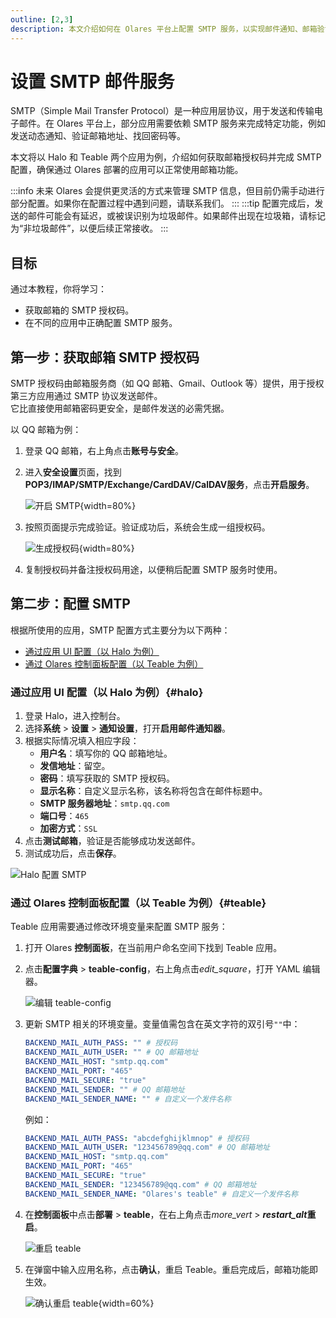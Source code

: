 ```yaml
---
outline: [2,3]
description: 本文介绍如何在 Olares 平台上配置 SMTP 服务，以实现邮件通知、邮箱验证及密码找回等功能。教程涵盖获取邮箱授权码和在 Halo 与 Teable 应用中的配置步骤。
---
```

# 设置 SMTP 邮件服务
SMTP（Simple Mail Transfer Protocol）是一种应用层协议，用于发送和传输电子邮件。在 Olares 平台上，部分应用需要依赖 SMTP 服务来完成特定功能，例如发送动态通知、验证邮箱地址、找回密码等。

本文将以 Halo 和 Teable 两个应用为例，介绍如何获取邮箱授权码并完成 SMTP 配置，确保通过 Olares 部署的应用可以正常使用邮箱功能。

:::info
未来 Olares 会提供更灵活的方式来管理 SMTP 信息，但目前仍需手动进行部分配置。如果你在配置过程中遇到问题，请联系我们。
:::
:::tip
配置完成后，发送的邮件可能会有延迟，或被误识别为垃圾邮件。如果邮件出现在垃圾箱，请标记为“非垃圾邮件”，以便后续正常接收。
:::
## 目标
通过本教程，你将学习：
- 获取邮箱的 SMTP 授权码。
- 在不同的应用中正确配置 SMTP 服务。

## 第一步：获取邮箱 SMTP 授权码
SMTP 授权码由邮箱服务商（如 QQ 邮箱、Gmail、Outlook 等）提供，用于授权第三方应用通过 SMTP 协议发送邮件。  
它比直接使用邮箱密码更安全，是邮件发送的必需凭据。

以 QQ 邮箱为例：
1. 登录 QQ 邮箱，右上角点击**账号与安全**。
2. 进入**安全设置**页面，找到 **POP3/IMAP/SMTP/Exchange/CardDAV/CalDAV服务**，点击**开启服务**。

   ![开启 SMTP](/images/zh/manual/tutorials/enable-SMTP.png#bordered){width=80%}
3. 按照页面提示完成验证。验证成功后，系统会生成一组授权码。

   ![生成授权码](/images/zh/manual/tutorials/generate-AUTH.png#bordered){width=80%}
4. 复制授权码并备注授权码用途，以便稍后配置 SMTP 服务时使用。

## 第二步：配置 SMTP
根据所使用的应用，SMTP 配置方式主要分为以下两种：
- [通过应用 UI 配置（以 Halo 为例）](#halo)
- [通过 Olares 控制面板配置（以 Teable 为例）](#teable)

### 通过应用 UI 配置（以 Halo 为例）{#halo}
1. 登录 Halo，进入控制台。
2. 选择**系统** > **设置** > **通知设置**，打开**启用邮件通知器**。
3. 根据实际情况填入相应字段：
   - **用户名**：填写你的 QQ 邮箱地址。
   - **发信地址**：留空。
   - **密码**：填写获取的 SMTP 授权码。
   - **显示名称**：自定义显示名称，该名称将包含在邮件标题中。
   - **SMTP 服务器地址**：`smtp.qq.com`
   - **端口号**：`465`
   - **加密方式**：`SSL`
4. 点击**测试邮箱**，验证是否能够成功发送邮件。
5. 测试成功后，点击**保存**。

![Halo 配置 SMTP](/images/zh/manual/tutorials/halo-SMTP.png#bordered)
### 通过 Olares 控制面板配置（以 Teable 为例）{#teable}
Teable 应用需要通过修改环境变量来配置 SMTP 服务：
1. 打开 Olares **控制面板**，在当前用户命名空间下找到 Teable 应用。
2. 点击**配置字典** > **teable-config**，右上角点击<i class="material-symbols-outlined">edit_square</i>，打开 YAML 编辑器。

   ![编辑 teable-config](/images/zh/manual/tutorials/teable-config.png#bordered)
3. 更新 SMTP 相关的环境变量。变量值需包含在英文字符的双引号`""`中：
   ```yaml
   BACKEND_MAIL_AUTH_PASS: "" # 授权码
   BACKEND_MAIL_AUTH_USER: "" # QQ 邮箱地址
   BACKEND_MAIL_HOST: "smtp.qq.com"
   BACKEND_MAIL_PORT: "465"
   BACKEND_MAIL_SECURE: "true"
   BACKEND_MAIL_SENDER: "" # QQ 邮箱地址
   BACKEND_MAIL_SENDER_NAME: "" # 自定义一个发件名称
   ```
   例如：
   ```yaml
   BACKEND_MAIL_AUTH_PASS: "abcdefghijklmnop" # 授权码
   BACKEND_MAIL_AUTH_USER: "123456789@qq.com" # QQ 邮箱地址
   BACKEND_MAIL_HOST: "smtp.qq.com"
   BACKEND_MAIL_PORT: "465"
   BACKEND_MAIL_SECURE: "true"
   BACKEND_MAIL_SENDER: "123456789@qq.com" # QQ 邮箱地址
   BACKEND_MAIL_SENDER_NAME: "Olares's teable" # 自定义一个发件名称
   ```
4. 在**控制面板**中点击**部署** > **teable**，在右上角点击<i class="material-symbols-outlined">more_vert</i> > **<i class="material-symbols-outlined">restart_alt</i>重启**。

   ![重启 teable](/images/zh/manual/tutorials/restart-teable.png#bordered)
5. 在弹窗中输入应用名称，点击**确认**，重启 Teable。重启完成后，邮箱功能即生效。

   ![确认重启 teable](/images/zh/manual/tutorials/confirm-restart-teable.png#bordered){width=60%}

